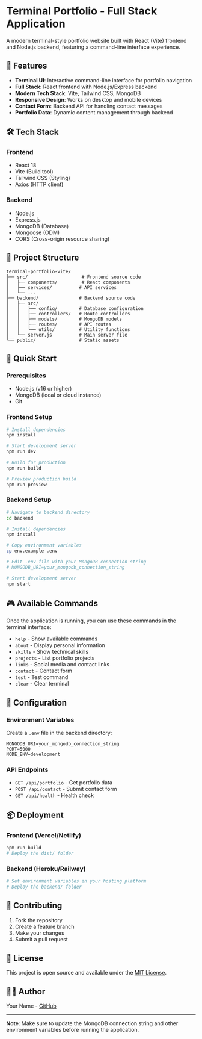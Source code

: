 # Terminal Portfolio - Full Stack Application

A modern terminal-style portfolio website built with React (Vite) frontend and Node.js backend, featuring a command-line interface experience.

## 🚀 Features

- **Terminal UI**: Interactive command-line interface for portfolio navigation
- **Full Stack**: React frontend with Node.js/Express backend
- **Modern Tech Stack**: Vite, Tailwind CSS, MongoDB
- **Responsive Design**: Works on desktop and mobile devices
- **Contact Form**: Backend API for handling contact messages
- **Portfolio Data**: Dynamic content management through backend

## 🛠️ Tech Stack

### Frontend
- React 18
- Vite (Build tool)
- Tailwind CSS (Styling)
- Axios (HTTP client)

### Backend
- Node.js
- Express.js
- MongoDB (Database)
- Mongoose (ODM)
- CORS (Cross-origin resource sharing)

## 📁 Project Structure

```
terminal-portfolio-vite/
├── src/                    # Frontend source code
│   ├── components/         # React components
│   ├── services/          # API services
│   └── ...
├── backend/               # Backend source code
│   ├── src/
│   │   ├── config/        # Database configuration
│   │   ├── controllers/   # Route controllers
│   │   ├── models/        # MongoDB models
│   │   ├── routes/        # API routes
│   │   └── utils/         # Utility functions
│   └── server.js          # Main server file
└── public/                # Static assets
```

## 🚀 Quick Start

### Prerequisites
- Node.js (v16 or higher)
- MongoDB (local or cloud instance)
- Git

### Frontend Setup
```bash
# Install dependencies
npm install

# Start development server
npm run dev

# Build for production
npm run build

# Preview production build
npm run preview
```

### Backend Setup
```bash
# Navigate to backend directory
cd backend

# Install dependencies
npm install

# Copy environment variables
cp env.example .env

# Edit .env file with your MongoDB connection string
# MONGODB_URI=your_mongodb_connection_string

# Start development server
npm start
```

## 🎮 Available Commands

Once the application is running, you can use these commands in the terminal interface:

- `help` - Show available commands
- `about` - Display personal information
- `skills` - Show technical skills
- `projects` - List portfolio projects
- `links` - Social media and contact links
- `contact` - Contact form
- `test` - Test command
- `clear` - Clear terminal

## 🔧 Configuration

### Environment Variables

Create a `.env` file in the backend directory:

```env
MONGODB_URI=your_mongodb_connection_string
PORT=5000
NODE_ENV=development
```

### API Endpoints

- `GET /api/portfolio` - Get portfolio data
- `POST /api/contact` - Submit contact form
- `GET /api/health` - Health check

## 📦 Deployment

### Frontend (Vercel/Netlify)
```bash
npm run build
# Deploy the dist/ folder
```

### Backend (Heroku/Railway)
```bash
# Set environment variables in your hosting platform
# Deploy the backend/ folder
```

## 🤝 Contributing

1. Fork the repository
2. Create a feature branch
3. Make your changes
4. Submit a pull request

## 📄 License

This project is open source and available under the [MIT License](LICENSE).

## 👨‍💻 Author

Your Name - [GitHub](https://github.com/yourusername)

---

**Note**: Make sure to update the MongoDB connection string and other environment variables before running the application.
